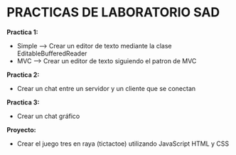 # PRACTICAS DE LABORATORIO SAD

**Practica 1:** 

- Simple --> Crear un editor de texto mediante la clase EditableBufferedReader
- MVC --> Crear un editor de texto siguiendo el patron de MVC

**Practica 2:**

- Crear un chat entre un servidor y un cliente que se conectan

 **Practica 3:**

- Crear un chat gráfico

**Proyecto:**

- Crear el juego tres en raya (tictactoe) utilizando JavaScript HTML y CSS
